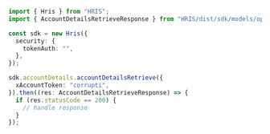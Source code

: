 <!-- Start SDK Example Usage -->


```typescript
import { Hris } from "HRIS";
import { AccountDetailsRetrieveResponse } from "HRIS/dist/sdk/models/operations";

const sdk = new Hris({
  security: {
    tokenAuth: "",
  },
});

sdk.accountDetails.accountDetailsRetrieve({
  xAccountToken: "corrupti",
}).then((res: AccountDetailsRetrieveResponse) => {
  if (res.statusCode == 200) {
    // handle response
  }
});
```
<!-- End SDK Example Usage -->